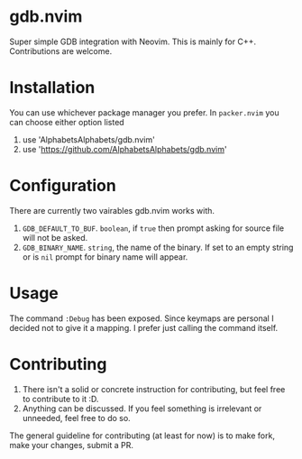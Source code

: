 # gdb.nvim
Super simple GDB integration with Neovim. This is mainly for C++. Contributions are welcome.

# Installation
You can use whichever package manager you prefer. In `packer.nvim` you can choose either option listed
1. use 'AlphabetsAlphabets/gdb.nvim'
2. use 'https://github.com/AlphabetsAlphabets/gdb.nvim'

# Configuration
There are currently two vairables gdb.nvim works with.
1. `GDB_DEFAULT_TO_BUF`. `boolean`, if `true` then prompt asking for source file will not be asked.
2. `GDB_BINARY_NAME`. `string`, the name of the binary. If set to an empty string or is `nil` prompt for binary name will appear.

# Usage
The command `:Debug` has been exposed. Since keymaps are personal I decided not to give it a mapping. I prefer just calling the command itself.

# Contributing
1. There isn't a solid or concrete instruction for contributing, but feel free to contribute to it :D.
2. Anything can be discussed. If you feel something is irrelevant or unneeded, feel free to do so.

The general guideline for contributing (at least for now) is to make fork, make your changes, submit a PR.
